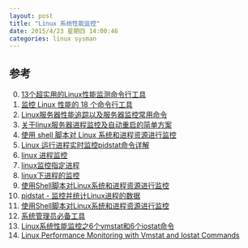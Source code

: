 ```yaml
---
layout: post
title: "Linux 系统性能监控"
date: 2015/4/23 星期四 14:00:46 
categories: linux sysman
---
```


## 参考
0. [13个超实用的Linux性能监测命令行工具][0]
1. [监控 Linux 性能的 18 个命令行工具][1]
2. [Linux服务器性能追踪以及服务器监控常用命令][2]
3. [关于linux服务器进程监控及自动重启的简单方案][3]
4. [使用 shell 脚本对 Linux 系统和进程资源进行监控][4]
5. [Linux 运行进程实时监控pidstat命令详解][5]
6. [linux 进程监控][6]
7. [linux监控指定进程][7]
8. [linux下进程的监控][8]
9. [使用Shell脚本对Linux系统和进程资源进行监控][9]
10. [pidstat - 监控并统计Linux进程的数据][10]
11. [使用Shell脚本对Linux系统和进程资源进行监控][11]
12. [系统管理员必备工具][12]
13. [Linux系统性能监控之6个vmstat和6个iostat命令][13]
14. [Linux Performance Monitoring with Vmstat and Iostat Commands][14]


[0]: http://os.51cto.com/art/201304/388673_all.htm "13个超实用的Linux性能监测命令行工具"
[1]: http://www.oschina.net/translate/command-line-tools-to-monitor-linux-performance "监控 Linux 性能的 18 个命令行工具"
[2]: http://www.drupal001.com/2012/07/linux-server-monitor/ "Linux服务器性能追踪以及服务器监控常用命令"
[3]: http://blog.csdn.net/ljxfblog/article/details/40362229 "关于linux服务器进程监控及自动重启的简单方案"
[4]: http://www.ibm.com/developerworks/cn/linux/l-cn-shell-monitoring/ "使用 shell 脚本对 Linux 系统和进程资源进行监控"
[5]: http://www.cnblogs.com/ggjucheng/archive/2013/01/13/2858874.html "Linux 运行进程实时监控pidstat命令详解"
[6]: http://www.cnblogs.com/coder2012/p/4130701.html "linux 进程监控"
[7]: http://aniyo.iteye.com/blog/1553406 "linux监控指定进程"
[8]: http://os.chinaunix.net/a2008/0103/963/000000963350.shtml "linux下进程的监控"
[9]: http://www.csdn.net/article/2012-06-26/2806898 "使用Shell脚本对Linux系统和进程资源进行监控"
[10]: http://www.linuxidc.com/Linux/2014-11/109609.htm "pidstat - 监控并统计Linux进程的数据"
[11]: http://blog.jobbole.com/22318/ "使用Shell脚本对Linux系统和进程资源进行监控"
[12]: http://www.itokit.com/special/os/linux_monitoring.html "系统管理员必备工具"
[13]: http://os.51cto.com/art/201401/428422.htm "Linux系统性能监控之6个vmstat和6个iostat命令"
[14]: http://www.tecmint.com/linux-performance-monitoring-with-vmstat-and-iostat-commands/ "Linux Performance Monitoring with Vmstat and Iostat Commands"